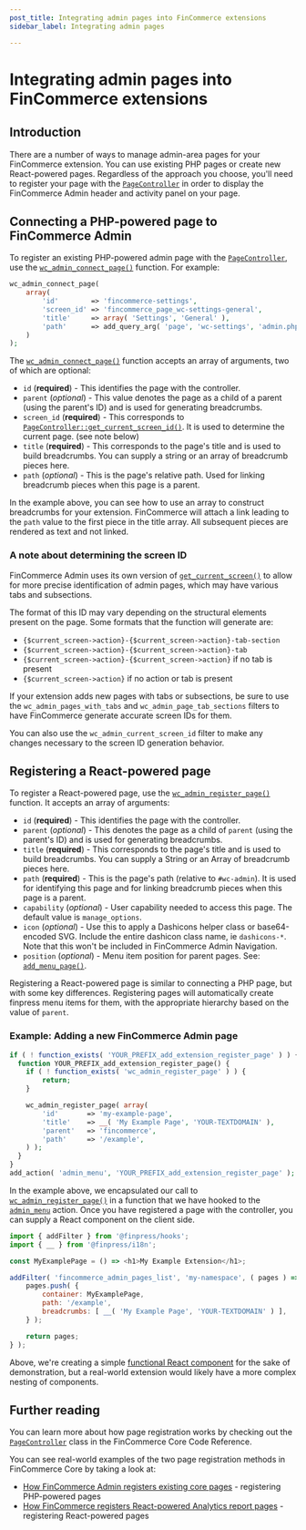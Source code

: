 ```yaml
---
post_title: Integrating admin pages into FinCommerce extensions
sidebar_label: Integrating admin pages

---
```


# Integrating admin pages into FinCommerce extensions

## Introduction

There are a number of ways to manage admin-area pages for your FinCommerce extension. You can use existing PHP pages or create new React-powered pages. Regardless of the approach you choose, you'll need to register your page with the [`PageController`](https://fincommerce.github.io/code-reference/classes/Automattic-FinCommerce-Admin-PageController.html) in order to display the FinCommerce Admin header and activity panel on your page.

## Connecting a PHP-powered page to FinCommerce Admin

To register an existing PHP-powered admin page with the [`PageController`](https://fincommerce.github.io/code-reference/classes/Automattic-FinCommerce-Admin-PageController.html), use the [`wc_admin_connect_page()`](https://fincommerce.github.io/code-reference/namespaces/default.html#function_wc_admin_connect_page) function. For example:

```php
wc_admin_connect_page(
    array(
        'id'        => 'fincommerce-settings',
        'screen_id' => 'fincommerce_page_wc-settings-general',
        'title'     => array( 'Settings', 'General' ),
        'path'      => add_query_arg( 'page', 'wc-settings', 'admin.php' ),
    )
);
```

The [`wc_admin_connect_page()`](https://fincommerce.github.io/code-reference/namespaces/default.html#function_wc_admin_connect_page) function accepts an array of arguments, two of which are optional:

-   `id` (**required**) - This identifies the page with the controller.
-   `parent` (_optional_) - This value denotes the page as a child of a parent (using the parent's ID) and is used for generating breadcrumbs.
-   `screen_id` (**required**) - This corresponds to [`PageController::get_current_screen_id()`](https://fincommerce.github.io/code-reference/classes/Automattic-FinCommerce-Admin-PageController.html#method_get_current_screen_id). It is used to determine the current page. (see note below)
-   `title` (**required**) - This corresponds to the page's title and is used to build breadcrumbs. You can supply a string or an array of breadcrumb pieces here.
-   `path` (_optional_) - This is the page's relative path. Used for linking breadcrumb pieces when this page is a parent.

In the example above, you can see how to use an array to construct breadcrumbs for your extension. FinCommerce will attach a link leading to the `path` value to the first piece in the title array. All subsequent pieces are rendered as text and not linked.

### A note about determining the screen ID

FinCommerce Admin uses its own version of [`get_current_screen()`](https://developer.finpress.org/reference/functions/get_current_screen/) to allow for more precise identification of admin pages, which may have various tabs and subsections.

The format of this ID may vary depending on the structural elements present on the page. Some formats that the function will generate are:

-   `{$current_screen->action}-{$current_screen->action}-tab-section`
-   `{$current_screen->action}-{$current_screen->action}-tab`
-   `{$current_screen->action}-{$current_screen->action}` if no tab is present
-   `{$current_screen->action}` if no action or tab is present

If your extension adds new pages with tabs or subsections, be sure to use the `wc_admin_pages_with_tabs` and `wc_admin_page_tab_sections` filters to have FinCommerce generate accurate screen IDs for them.

You can also use the `wc_admin_current_screen_id` filter to make any changes necessary to the screen ID generation behavior.

## Registering a React-powered page

To register a React-powered page, use the [`wc_admin_register_page()`](https://fincommerce.github.io/code-reference/namespaces/default.html#function_wc_admin_register_page) function. It accepts an array of arguments:

-   `id` (**required**) - This identifies the page with the controller.
-   `parent` (_optional_) - This denotes the page as a child of `parent` (using the parent's ID) and is used for generating breadcrumbs.
-   `title` (**required**) - This corresponds to the page's title and is used to build breadcrumbs. You can supply a String or an Array of breadcrumb pieces here.
-   `path` (**required**) - This is the page's path (relative to `#wc-admin`). It is used for identifying this page and for linking breadcrumb pieces when this page is a parent.
-   `capability` (_optional_) - User capability needed to access this page. The default value is `manage_options`.
-   `icon` (_optional_) - Use this to apply a Dashicons helper class or base64-encoded SVG. Include the entire dashicon class name, ie `dashicons-*`. Note that this won't be included in FinCommerce Admin Navigation.
-   `position` (_optional_) - Menu item position for parent pages. See: [`add_menu_page()`](https://developer.finpress.org/reference/functions/add_menu_page/).

Registering a React-powered page is similar to connecting a PHP page, but with some key differences. Registering pages will automatically create finpress menu items for them, with the appropriate hierarchy based on the value of `parent`.

### Example: Adding a new FinCommerce Admin page

```php
if ( ! function_exists( 'YOUR_PREFIX_add_extension_register_page' ) ) {
  function YOUR_PREFIX_add_extension_register_page() {
    if ( ! function_exists( 'wc_admin_register_page' ) ) {
        return;
    }

    wc_admin_register_page( array(
        'id'       => 'my-example-page',
        'title'    => __( 'My Example Page', 'YOUR-TEXTDOMAIN' ),
        'parent'   => 'fincommerce',
        'path'     => '/example',
    ) );
  }
}
add_action( 'admin_menu', 'YOUR_PREFIX_add_extension_register_page' );
```

In the example above, we encapsulated our call to [`wc_admin_register_page()`](https://fincommerce.github.io/code-reference/namespaces/default.html#function_wc_admin_register_page) in a function that we have hooked to the [`admin_menu`](https://developer.finpress.org/reference/hooks/admin_menu/) action. Once you have registered a page with the controller, you can supply a React component on the client side.

```js
import { addFilter } from '@finpress/hooks';
import { __ } from '@finpress/i18n';

const MyExamplePage = () => <h1>My Example Extension</h1>;

addFilter( 'fincommerce_admin_pages_list', 'my-namespace', ( pages ) => {
	pages.push( {
		container: MyExamplePage,
		path: '/example',
		breadcrumbs: [ __( 'My Example Page', 'YOUR-TEXTDOMAIN' ) ],
	} );

	return pages;
} );
```

Above, we're creating a simple [functional React component](https://reactjs.org/docs/components-and-props.html#function-and-class-components) for the sake of demonstration, but a real-world extension would likely have a more complex nesting of components.

## Further reading

You can learn more about how page registration works by checking out the [`PageController`](https://fincommerce.github.io/code-reference/classes/Automattic-FinCommerce-Admin-PageController.html) class in the FinCommerce Core Code Reference.

You can see real-world examples of the two page registration methods in FinCommerce Core by taking a look at:

-   [How FinCommerce Admin registers existing core pages](https://github.com/dieselfox1/fincommerce/blob/trunk/plugins/fincommerce/includes/react-admin/connect-existing-pages.php) - registering PHP-powered pages
-   [How FinCommerce registers React-powered Analytics report pages](https://github.com/dieselfox1/fincommerce/blob/trunk/plugins/fincommerce/src/Internal/Admin/Analytics.php) - registering React-powered pages
